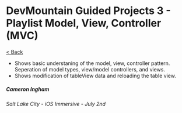 # DevMountain Guided Projects 3 - Playlist Model, View, Controller (MVC)

[< Back](https://github.com/Camji55/DevMtn-iOS20/)

- Shows basic understaning of the model, view, controller pattern. Seperation of model types, view/model controllers, and views.
- Shows modification of tableView data and reloading the table view.

##### Cameron Ingham
###### Salt Lake City - iOS Immersive - July 2nd



